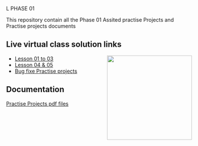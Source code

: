 L
                     PHASE 01

This repository contain all the Phase 01 
Assited practise Projects and Practise projects documents



## Live virtual class solution links
<img align='right' src="https://media.giphy.com/media/M9gbBd9nbDrOTu1Mqx/giphy.gif" width="230">
 
 - [Lesson 01 to 03](https://github.com/R-NandaKumar/Java-Fsd/tree/main/Assisted_Practice_Projects_Phase_01/src/com)
 - [Lesson 04 & 05](https://github.com/R-NandaKumar/Java-Fsd/tree/main/Assisted_Practice_Projects_Phase_01/src/DataStructureAndAlgorithm)
 - [Bug fixe Practise projects](https://github.com/R-NandaKumar/Java-Fsd/tree/main/BugFix(Practise_Project))



## Documentation

[Practise Projects pdf files](https://github.com/R-NandaKumar/Java-Fsd/tree/main/Practise_Project)




